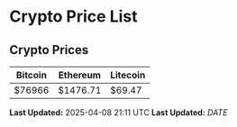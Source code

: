# Crypto Price List

## Crypto Prices
| Bitcoin | Ethereum | Litecoin |
| ------- | -------- | -------- |
| $76966 | $1476.71 | $69.47 |
**Last Updated:** 2025-04-08 21:11 UTC
**Last Updated:** $DATE$
